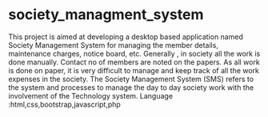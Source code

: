 # society_managment_system
 This project is aimed at developing a desktop based application named Society Management System for managing the member details, maintenance charges, notice board, etc. Generally , in society all the work is done manually. Contact no of members are noted on the papers. As all work is done on paper, it is very difficult to manage and keep track of all the work expenses in the society. The Society Management System (SMS) refers to the system and processes to manage the day to day society work with the involvement of the Technology system. Language :html,css,bootstrap,javascript,php
